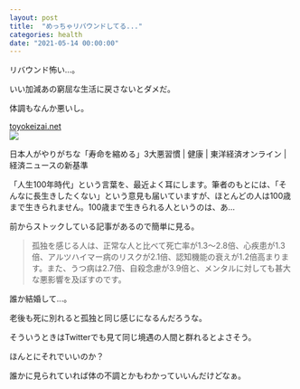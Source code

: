 ```yaml
---
layout: post
title:  "めっちゃリバウンドしてる..."
categories: health
date: "2021-05-14 00:00:00"
---
```


リバウンド怖い...。

いい加減あの窮屈な生活に戻さないとダメだ。

体調もなんか悪いし。



<div class="card">
  <a href="https://toyokeizai.net/articles/-/401896"></a>
  <div class="card__header">
    <a href="https://toyokeizai.net/articles/-/401896">toyokeizai.net</a>
  </div>
  <div class="card__image">
    <img src="https://tk.ismcdn.jp/mwimgs/4/1/-/img_415a63c3d18fcdc8b74dbf62ebbe79d9426015.jpg">
  </div>
  <div class="card__title">
    <p>日本人がやりがちな「寿命を縮める」3大悪習慣 | 健康 | 東洋経済オンライン | 経済ニュースの新基準</p>
  </div>
  <div class="card__description">
    <p>「人生100年時代」という言葉を、最近よく耳にします。筆者のもとには、「そんなに長生きしたくない」という意見も届いていますが、ほとんどの人は100歳まで生きられません。100歳まで生きられる人というのは、あ…</p>
  </div>
</div>


前からストックしている記事があるので簡単に見る。

> 孤独を感じる人は、正常な人と比べて死亡率が1.3～2.8倍、心疾患が1.3倍、アルツハイマー病のリスクが2.1倍、認知機能の衰えが1.2倍高まります。また、うつ病は2.7倍、自殺念慮が3.9倍と、メンタルに対しても甚大な悪影響を及ぼすのです。

誰か結婚して...。

老後も死に別れると孤独と同じ感じになるんだろうな。

そういうときはTwitterでも見て同じ境遇の人間と群れるとよさそう。

ほんとにそれでいいのか？

誰かに見られていれば体の不調とかもわかっていいんだけどなぁ。

